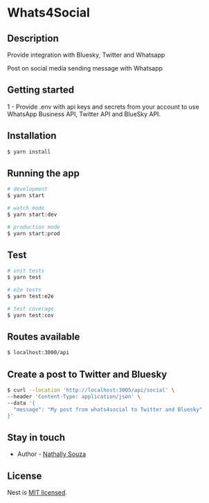 # Whats4Social

## Description

Provide integration with Bluesky, Twitter and Whatsapp

Post on social media sending message with Whatsapp

## Getting started

1 - Provide .env with api keys and secrets from your account to use WhatsApp Business API, Twitter API and BlueSky API.

## Installation

```bash
$ yarn install
```

## Running the app

```bash
# development
$ yarn start

# watch mode
$ yarn start:dev

# production mode
$ yarn start:prod
```

## Test

```bash
# unit tests
$ yarn test

# e2e tests
$ yarn test:e2e

# test coverage
$ yarn test:cov
```

## Routes available

```bash
$ localhost:3000/api
```

## Create a post to Twitter and Bluesky

```bash
$ curl --location 'http://localhost:3005/api/social' \
--header 'Content-Type: application/json' \
--data '{
  "message": "My post from whats4social to Twitter and Bluesky"
}'
```

## Stay in touch

- Author - [Nathally Souza](https://linkedin.com/in/nathsouza)

## License

Nest is [MIT licensed](LICENSE).
